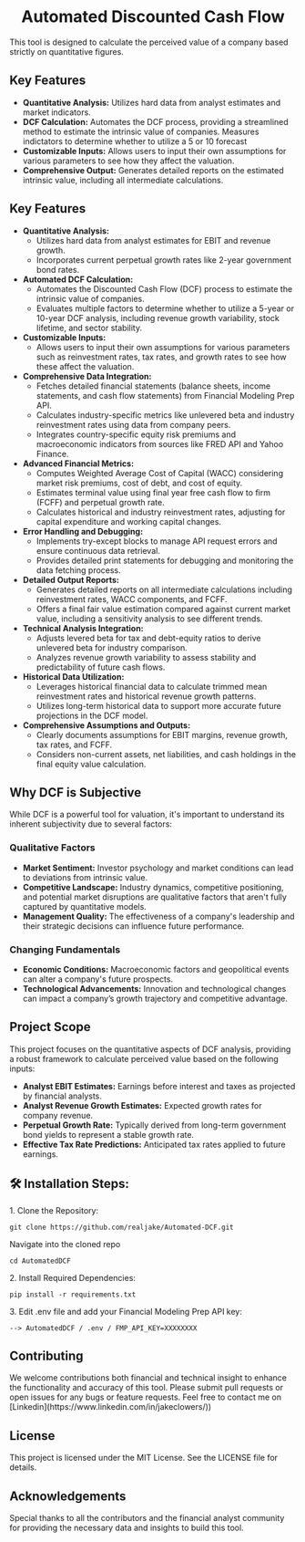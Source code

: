 <h1 align="center" id="title">Automated Discounted Cash Flow</h1>

<p id="description">
    This tool is designed to calculate the perceived value of a company based strictly on quantitative figures. 
</p>

<h2>Key Features</h2>
<ul>
    <li><b>Quantitative Analysis:</b> Utilizes hard data from analyst estimates and market indicators.</li>
    <li><b>DCF Calculation:</b> Automates the DCF process, providing a streamlined method to estimate the intrinsic value of companies. Measures indictators to determine whether to utilize a 5 or 10 forecast</li>
    <li><b>Customizable Inputs:</b> Allows users to input their own assumptions for various parameters to see how they affect the valuation.</li>
    <li><b>Comprehensive Output:</b> Generates detailed reports on the estimated intrinsic value, including all intermediate calculations.</li>
</ul>



<h2>Key Features</h2>
<ul>
    <li><b>Quantitative Analysis:</b>
        <ul>
            <li>Utilizes hard data from analyst estimates for EBIT and revenue growth.</li>
            <li>Incorporates current perpetual growth rates like 2-year government bond rates.</li>
        </ul>
    </li>
    <li><b>Automated DCF Calculation:</b>
        <ul>
            <li>Automates the Discounted Cash Flow (DCF) process to estimate the intrinsic value of companies.</li>
            <li>Evaluates multiple factors to determine whether to utilize a 5-year or 10-year DCF analysis, including revenue growth variability, stock lifetime, and sector stability.</li>
        </ul>
    </li>
    <li><b>Customizable Inputs:</b>
        <ul>
            <li>Allows users to input their own assumptions for various parameters such as reinvestment rates, tax rates, and growth rates to see how these affect the valuation.</li>
        </ul>
    </li>
    <li><b>Comprehensive Data Integration:</b>
        <ul>
            <li>Fetches detailed financial statements (balance sheets, income statements, and cash flow statements) from Financial Modeling Prep API.</li>
            <li>Calculates industry-specific metrics like unlevered beta and industry reinvestment rates using data from company peers.</li>
            <li>Integrates country-specific equity risk premiums and macroeconomic indicators from sources like FRED API and Yahoo Finance.</li>
        </ul>
    </li>
    <li><b>Advanced Financial Metrics:</b>
        <ul>
            <li>Computes Weighted Average Cost of Capital (WACC) considering market risk premiums, cost of debt, and cost of equity.</li>
            <li>Estimates terminal value using final year free cash flow to firm (FCFF) and perpetual growth rate.</li>
            <li>Calculates historical and industry reinvestment rates, adjusting for capital expenditure and working capital changes.</li>
        </ul>
    </li>
    <li><b>Error Handling and Debugging:</b>
        <ul>
            <li>Implements try-except blocks to manage API request errors and ensure continuous data retrieval.</li>
            <li>Provides detailed print statements for debugging and monitoring the data fetching process.</li>
        </ul>
    </li>
    <li><b>Detailed Output Reports:</b>
        <ul>
            <li>Generates detailed reports on all intermediate calculations including reinvestment rates, WACC components, and FCFF.</li>
            <li>Offers a final fair value estimation compared against current market value, including a sensitivity analysis to see different trends.</li>
        </ul>
    </li>
    <li><b>Technical Analysis Integration:</b>
        <ul>
            <li>Adjusts levered beta for tax and debt-equity ratios to derive unlevered beta for industry comparison.</li>
            <li>Analyzes revenue growth variability to assess stability and predictability of future cash flows.</li>
        </ul>
    </li>
    <li><b>Historical Data Utilization:</b>
        <ul>
            <li>Leverages historical financial data to calculate trimmed mean reinvestment rates and historical revenue growth patterns.</li>
            <li>Utilizes long-term historical data to support more accurate future projections in the DCF model.</li>
        </ul>
    </li>
    <li><b>Comprehensive Assumptions and Outputs:</b>
        <ul>
            <li>Clearly documents assumptions for EBIT margins, revenue growth, tax rates, and FCFF.</li>
            <li>Considers non-current assets, net liabilities, and cash holdings in the final equity value calculation.</li>
        </ul>
    </li>
</ul>

<h2>Why DCF is Subjective</h2>
<p>
    While DCF is a powerful tool for valuation, it's important to understand its inherent subjectivity due to several factors:
</p>

<h3>Qualitative Factors</h3>
<ul>
    <li><b>Market Sentiment:</b> Investor psychology and market conditions can lead to deviations from intrinsic value.</li>
    <li><b>Competitive Landscape:</b> Industry dynamics, competitive positioning, and potential market disruptions are qualitative factors that aren't fully captured by quantitative models.</li>
    <li><b>Management Quality:</b> The effectiveness of a company's leadership and their strategic decisions can influence future performance.</li>
</ul>

<h3>Changing Fundamentals</h3>
<ul>
    <li><b>Economic Conditions:</b> Macroeconomic factors and geopolitical events can alter a company's future prospects.</li>
    <li><b>Technological Advancements:</b> Innovation and technological changes can impact a company’s growth trajectory and competitive advantage.</li>
</ul>

<h2>Project Scope</h2>
<p>
    This project focuses on the quantitative aspects of DCF analysis, providing a robust framework to calculate perceived value based on the following inputs:
</p>
<ul>
    <li><b>Analyst EBIT Estimates:</b> Earnings before interest and taxes as projected by financial analysts.</li>
    <li><b>Analyst Revenue Growth Estimates:</b> Expected growth rates for company revenue.</li>
    <li><b>Perpetual Growth Rate:</b> Typically derived from long-term government bond yields to represent a stable growth rate.</li>
    <li><b>Effective Tax Rate Predictions:</b> Anticipated tax rates applied to future earnings.</li>
</ul>

<h2>🛠️ Installation Steps:</h2>

<p>1. Clone the Repository:</p>

```
git clone https://github.com/realjake/Automated-DCF.git
```

<p>Navigate into the cloned repo</p>

```
cd AutomatedDCF
```


<p>2. Install Required Dependencies:</p>

```
pip install -r requirements.txt
```


<p>3. Edit .env file and add your Financial Modeling Prep API key:</p>

```
--> AutomatedDCF / .env / FMP_API_KEY=XXXXXXXX
```

<h2>Contributing</h2>
<p>
    We welcome contributions both financial and technical insight to enhance the functionality and accuracy of this tool. Please submit pull requests or open issues for any bugs or feature requests. Feel free to contact me on [Linkedin](https://www.linkedin.com/in/jakeclowers/))
</p>

<h2>License</h2>
<p>
    This project is licensed under the MIT License. See the LICENSE file for details.
</p>

<h2>Acknowledgements</h2>
<p>
    Special thanks to all the contributors and the financial analyst community for providing the necessary data and insights to build this tool. 
</p>
